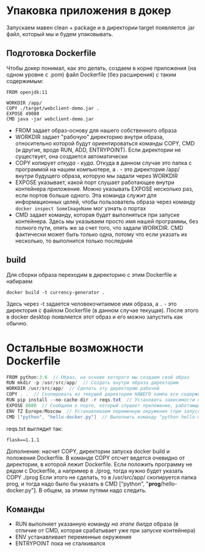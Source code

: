 # Упаковка приложения в докер

Запускаем мавен clean + package и в директории target появляется .jar файл, который мы и будем упаковывать.

## Подготовка Dockerfile

Чтобы докер понимал, как это делать, создаем в корне приложения (на одном уровне с .pom) файл Dockerfile (без расширения) с таким содержимым:

```
FROM openjdk:11

WORKDIR /app/
COPY ./target/webclient-demo.jar .
EXPOSE 49080
CMD java -jar webclient-demo.jar
```

* FROM задает образ-основу для нашего собственного образа
* WORKDIR задает "рабочую" директорию внутри образа, относительно которой будут ориентироваться команды COPY, CMD (и другие, вроде RUN, ADD, ENTRYPOINT). Если директории не существует, она создается автоматически
* COPY копирует *откуда* - *куда*. Откуда в данном случае это папка с программой на нашем компьютере, а . - это директория /app/ внутри будущего образа, которую мы задали через WORKDIR
* EXPOSE указывает, какой порт слушает работающее внутри контейнера приложение. Можно указывать EXPOSE несколько раз, если портов больше одного. Эта команда служит для информационных целей, чтобы  пользователь образа через команду `docker inspect SomeImageName` мог узнать о портах
* CMD задает команду, которая будет выполняться при запуске контейнера. Здесь мы указываем просто имя нашей программы, без полного пути, опять же за счет того, что задали WORKDIR. CMD фактически может быть только одна, потому что если указать их несколько, то выполнится только последняя

## build

Для сборки образа переходим в директорию с этим Dockerfile и набираем

```
docker build -t currency-generator .
```

Здесь через -t задается человекочитаемое имя образа, а `.` - это директория с файлом Dockerfile (в данном случае текущая). После этого в docker desktop появляется этот образ и его можно запустить как обычно.

# Остальные возможности Dockerfile

```java
FROM python:3.6  // Образ, на основе которого мы создаем свой образ
RUN mkdir -p /usr/src/app/  // Создать внутри образа директорию
WORKDIR /usr/src/app/  // Сделать эту директорию рабочей
COPY . .  // Скопировать из текущей директории НАШЕГО компа все содержимое в директорию внутри ОБРАЗА, причем вторая . указывает на /usr/src/app/, т.к. она задана в WORKDIR
RUN pip install --no-cache-dir -r reqs.txt  // Установить зависимости программы, печисленные в файле reqs.txt
EXPOSE 8080  // Сообщаем о порте, который слушает приложение, работающее в контейнере
ENV TZ Europe/Moscow  // Устанавливаем переменную окружения (при запуске можно будет поменять, вроде)
CMD ["python", "hello-docker.py"]  // Выполнить команду "python hello-docker.py", запустив ее в shell
```

reqs.txt выглядит так:

```
flask==1.1.1
```

Дополнение: насчет COPY, директории запуска docker build и положения Dockerfile. В команде COPY отсчет ведется очевидно от директории, в которой лежит Dockerfile. Если положить программу не рядом с Dockerfile, а например в ./prog, тогда нужно будет указать COPY ./prog Если этого не сделать, то в /usr/src/app/ скопируется папка prog, и тогда надо было бы указать в CMD ["python", "**prog**/hello-docker.py"]. В общем, за этими путями надо следить.

## Команды

* RUN выполняет указанную команду *на этапе билда* образа (в отличие от CMD, которая срабатывает уже при запуске контейнера)
* ENV устанавливает переменные окружения
* ENTRYPOINT пока не сталкивался